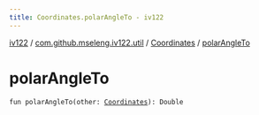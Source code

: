 ```yaml
---
title: Coordinates.polarAngleTo - iv122
---
```


[iv122](../../index.md) / [com.github.mseleng.iv122.util](../index.md) / [Coordinates](index.md) / [polarAngleTo](.)

# polarAngleTo

`fun polarAngleTo(other: `[`Coordinates`](index.md)`): Double`